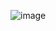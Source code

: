 


![image](https://user-images.githubusercontent.com/65892342/215277409-fc340c86-d503-43ac-a889-941811f2d1de.png)
